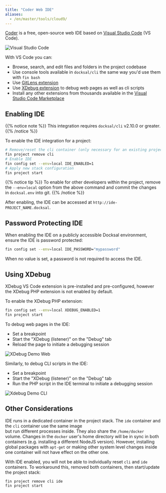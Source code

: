 ```yaml
---
title: "Coder Web IDE"
aliases:
  - /en/master/tools/cloud9/
---
```


[Coder](https://coder.com/) is a free, open-source web IDE based on [Visual Studio Code](https://code.visualstudio.com/) (VS Code).

![Visual Studio Code](https://user-images.githubusercontent.com/1487073/58344409-70473b80-7e0a-11e9-8570-b2efc6f8fa44.png)

With VS Code you can:

- Browse, search, and edit files and folders in the project codebase
- Use console tools available in `docksal/cli` the same way you'd use them with `fin bash`
- Use [GitLens extension](https://marketplace.visualstudio.com/items?itemName=eamodio.gitlens)
- Use [XDebug extension](https://marketplace.visualstudio.com/items?itemName=felixfbecker.php-debug) to debug web pages as well as cli scripts
- Install any other extensions from thousands available in the [Visual Studio Code Marketplace](https://marketplace.visualstudio.com/vscode)

## Enabling IDE

{{% notice note %}}
This integration requires `docksal/cli` v2.10.0 or greater.
{{% /notice %}}

To enable the IDE integration for a project:

```bash
# Remove/reset the cli container (only necessary for an existing project stack)
fin project remove cli
# Enable IDE 
fin config set --env=local IDE_ENABLED=1
# Apply new stack configuration
fin project start
```

{{% notice tip %}}
To enable for other developers within the project, remove the `--env=local` option from the above command and commit 
the changes in `docksal.env` into git. 
{{% /notice %}}

After enabling, the IDE can be accessed at `http://ide-PROJECT_NAME.docksal`.


## Password Protecting IDE

When enabling the IDE on a publicly accessible Docksal environment, ensure the IDE is password protected:

```bash
fin config set --env=local IDE_PASSWORD="mypassword"
```

When no value is set, a password is not required to access the IDE.


## Using XDebug

XDebug VS Code extension is pre-installed and pre-configured, however the XDebug PHP extension is not enabled by default.

To enable the XDebug PHP extension:

```bash
fin config set --env=local XDEBUG_ENABLED=1
fin project start
```

To debug web pages in the IDE:

- Set a breakpoint
- Start the "XDebug (listener)" on the "Debug" tab
- Reload the page to initiate a debugging session

![XDebug Demo Web](https://i.imgur.com/xtYI13n.gif)

Similarly, to debug CLI scripts in the IDE:

- Set a breakpoint
- Start the "XDebug (listener)" on the "Debug" tab
- Run the PHP script in the IDE terminal to initiate a debugging session

![Xdebug Demo CLI](https://i.imgur.com/3sNPFRq.gif)


## Other Considerations

IDE runs in a dedicated container in the project stack. The `ide` container and the `cli` container use the same image  
but run different processes inside. They also share the `/home/docker` volume. Changes in the `docker` user's home 
directory will be in sync in both containers (e.g. installing a different NodeJS version). However, installing global 
packages with `apt-get` or making other system level changes inside one container will not have effect on the other one. 

With IDE enabled, you will not be able to individually reset `cli` and `ide` containers. To workaround this, removed 
both containers, then start/update the project stack:

```bash
fin project remove cli ide
fin project start
```
